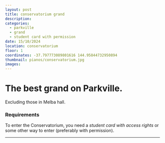 ```yaml
---
layout: post
title: conservatorium grand
description:
categories:
  - parkville
  - grand
  - student card with permission
date: 15/10/2024
location: conservatorium
floor: 1
coordinates: -37.797773089801616 144.95844732950894
thumbnail: pianos/conservatorium.jpg
images: 
---
```


# The best grand on Parkville.

Excluding those in Melba hall.

### Requirements

To enter the Conservatorium, you need a *student card with access rights*
or some other way to enter (preferably with permission).

---
